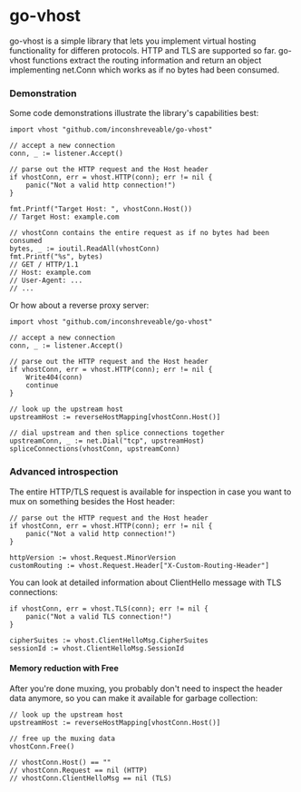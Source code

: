 # go-vhost
go-vhost is a simple library that lets you implement virtual hosting functionality for differen protocols. HTTP and TLS are supported so far. go-vhost functions extract the routing information and return an object implementing net.Conn which works as if no bytes had been consumed.

### Demonstration
Some code demonstrations illustrate the library's capabilities best:

    import vhost "github.com/inconshreveable/go-vhost"

    // accept a new connection
    conn, _ := listener.Accept()

    // parse out the HTTP request and the Host header
    if vhostConn, err = vhost.HTTP(conn); err != nil {
        panic("Not a valid http connection!")
    }

    fmt.Printf("Target Host: ", vhostConn.Host())
    // Target Host: example.com

    // vhostConn contains the entire request as if no bytes had been consumed
    bytes, _ := ioutil.ReadAll(vhostConn)
    fmt.Printf("%s", bytes)
    // GET / HTTP/1.1
    // Host: example.com
    // User-Agent: ...
    // ...


Or how about a reverse proxy server:

    import vhost "github.com/inconshreveable/go-vhost"

    // accept a new connection
    conn, _ := listener.Accept()

    // parse out the HTTP request and the Host header
    if vhostConn, err = vhost.HTTP(conn); err != nil {
        Write404(conn)
        continue
    }

    // look up the upstream host
    upstreamHost := reverseHostMapping[vhostConn.Host()]

    // dial upstream and then splice connections together
    upstreamConn, _ := net.Dial("tcp", upstreamHost)
    spliceConnections(vhostConn, upstreamConn)


### Advanced introspection
The entire HTTP/TLS request is available for inspection in case you want to mux on something besides the Host header:

    // parse out the HTTP request and the Host header
    if vhostConn, err = vhost.HTTP(conn); err != nil {
        panic("Not a valid http connection!")
    }

    httpVersion := vhost.Request.MinorVersion
    customRouting := vhost.Request.Header["X-Custom-Routing-Header"]


You can look at detailed information about ClientHello message with TLS connections:

    if vhostConn, err = vhost.TLS(conn); err != nil {
        panic("Not a valid TLS connection!")
    }

    cipherSuites := vhost.ClientHelloMsg.CipherSuites
	sessionId := vhost.ClientHelloMsg.SessionId


#### Memory reduction with Free
After you're done muxing, you probably don't need to inspect the header data anymore, so you can make it available for garbage collection:

    // look up the upstream host
    upstreamHost := reverseHostMapping[vhostConn.Host()]

    // free up the muxing data
    vhostConn.Free()

    // vhostConn.Host() == ""
    // vhostConn.Request == nil (HTTP)
    // vhostConn.ClientHelloMsg == nil (TLS)

